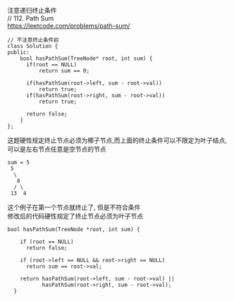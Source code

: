 注意递归终止条件  
// 112. Path Sum  
https://leetcode.com/problems/path-sum/
```
// 不注意终止条件前
class Solution {
public:
    bool hasPathSum(TreeNode* root, int sum) {
      if(root == NULL)
          return sum == 0;

      if(hasPathSum(root->left, sum - root->val))
          return true;
      if(hasPathSum(root->right, sum - root->val))
          return true;    

      return false;
    }
};
```
这题硬性规定终止节点必须为椰子节点,而上面的终止条件可以不限定为叶子结点,可以是左右节点任意是空节点的节点
```
sum = 5
 5
  \
   8
  / \
 13  4  
```
这个例子在第一个节点就终止了, 但是不符合条件  
修改后的代码硬性规定了终止节点必须为叶子节点
```
bool hasPathSum(TreeNode *root, int sum) {

    if (root == NULL)
      return false;

    if (root->left == NULL && root->right == NULL)
      return sum == root->val;

    return hasPathSum(root->left, sum - root->val) ||
           hasPathSum(root->right, sum - root->val);
  }
```
